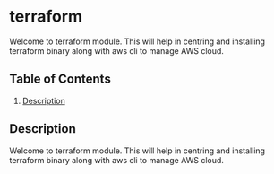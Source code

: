 # terraform

Welcome to terraform module. This will help in centring and installing terraform binary along with aws cli to manage AWS cloud.


## Table of Contents

1. [Description](#description)

## Description

Welcome to terraform module. This will help in centring and installing terraform binary along with aws cli to manage AWS cloud.


